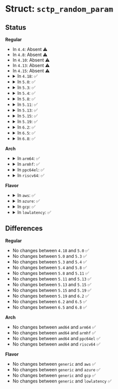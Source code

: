 # Struct: <code>sctp_random_param</code>

## Status
<b>Regular</b>
<ul>
<li>
In <code>4.4</code>: Absent ⚠️
</li>
<li>
In <code>4.8</code>: Absent ⚠️
</li>
<li>
In <code>4.10</code>: Absent ⚠️
</li>
<li>
In <code>4.13</code>: Absent ⚠️
</li>
<li>
In <code>4.15</code>: Absent ⚠️
</li>
<li>
<details>
<summary>In <code>4.18</code>: ✅</summary>

```c
struct sctp_random_param {
    struct sctp_paramhdr param_hdr;
    __u8 random_val[0];
};
```
</details>
</li>
<li>
<details>
<summary>In <code>5.0</code>: ✅</summary>

```c
struct sctp_random_param {
    struct sctp_paramhdr param_hdr;
    __u8 random_val[0];
};
```
</details>
</li>
<li>
<details>
<summary>In <code>5.3</code>: ✅</summary>

```c
struct sctp_random_param {
    struct sctp_paramhdr param_hdr;
    __u8 random_val[0];
};
```
</details>
</li>
<li>
<details>
<summary>In <code>5.4</code>: ✅</summary>

```c
struct sctp_random_param {
    struct sctp_paramhdr param_hdr;
    __u8 random_val[0];
};
```
</details>
</li>
<li>
<details>
<summary>In <code>5.8</code>: ✅</summary>

```c
struct sctp_random_param {
    struct sctp_paramhdr param_hdr;
    __u8 random_val[0];
};
```
</details>
</li>
<li>
<details>
<summary>In <code>5.11</code>: ✅</summary>

```c
struct sctp_random_param {
    struct sctp_paramhdr param_hdr;
    __u8 random_val[0];
};
```
</details>
</li>
<li>
<details>
<summary>In <code>5.13</code>: ✅</summary>

```c
struct sctp_random_param {
    struct sctp_paramhdr param_hdr;
    __u8 random_val[0];
};
```
</details>
</li>
<li>
<details>
<summary>In <code>5.15</code>: ✅</summary>

```c
struct sctp_random_param {
    struct sctp_paramhdr param_hdr;
    __u8 random_val[0];
};
```
</details>
</li>
<li>
<details>
<summary>In <code>5.19</code>: ✅</summary>

```c
struct sctp_random_param {
    struct sctp_paramhdr param_hdr;
    __u8 random_val[0];
};
```
</details>
</li>
<li>
<details>
<summary>In <code>6.2</code>: ✅</summary>

```c
struct sctp_random_param {
    struct sctp_paramhdr param_hdr;
    __u8 random_val[0];
};
```
</details>
</li>
<li>
<details>
<summary>In <code>6.5</code>: ✅</summary>

```c
struct sctp_random_param {
    struct sctp_paramhdr param_hdr;
    __u8 random_val[0];
};
```
</details>
</li>
<li>
<details>
<summary>In <code>6.8</code>: ✅</summary>

```c
struct sctp_random_param {
    struct sctp_paramhdr param_hdr;
    __u8 random_val[0];
};
```
</details>
</li>
</ul>
<b>Arch</b>
<ul>
<li>
<details>
<summary>In <code>arm64</code>: ✅</summary>

```c
struct sctp_random_param {
    struct sctp_paramhdr param_hdr;
    __u8 random_val[0];
};
```
</details>
</li>
<li>
<details>
<summary>In <code>armhf</code>: ✅</summary>

```c
struct sctp_random_param {
    struct sctp_paramhdr param_hdr;
    __u8 random_val[0];
};
```
</details>
</li>
<li>
<details>
<summary>In <code>ppc64el</code>: ✅</summary>

```c
struct sctp_random_param {
    struct sctp_paramhdr param_hdr;
    __u8 random_val[0];
};
```
</details>
</li>
<li>
<details>
<summary>In <code>riscv64</code>: ✅</summary>

```c
struct sctp_random_param {
    struct sctp_paramhdr param_hdr;
    __u8 random_val[0];
};
```
</details>
</li>
</ul>
<b>Flavor</b>
<ul>
<li>
<details>
<summary>In <code>aws</code>: ✅</summary>

```c
struct sctp_random_param {
    struct sctp_paramhdr param_hdr;
    __u8 random_val[0];
};
```
</details>
</li>
<li>
<details>
<summary>In <code>azure</code>: ✅</summary>

```c
struct sctp_random_param {
    struct sctp_paramhdr param_hdr;
    __u8 random_val[0];
};
```
</details>
</li>
<li>
<details>
<summary>In <code>gcp</code>: ✅</summary>

```c
struct sctp_random_param {
    struct sctp_paramhdr param_hdr;
    __u8 random_val[0];
};
```
</details>
</li>
<li>
<details>
<summary>In <code>lowlatency</code>: ✅</summary>

```c
struct sctp_random_param {
    struct sctp_paramhdr param_hdr;
    __u8 random_val[0];
};
```
</details>
</li>
</ul>

## Differences
<b>Regular</b>
<ul>
<li>
No changes between <code>4.18</code> and <code>5.0</code> ✅
</li>
<li>
No changes between <code>5.0</code> and <code>5.3</code> ✅
</li>
<li>
No changes between <code>5.3</code> and <code>5.4</code> ✅
</li>
<li>
No changes between <code>5.4</code> and <code>5.8</code> ✅
</li>
<li>
No changes between <code>5.8</code> and <code>5.11</code> ✅
</li>
<li>
No changes between <code>5.11</code> and <code>5.13</code> ✅
</li>
<li>
No changes between <code>5.13</code> and <code>5.15</code> ✅
</li>
<li>
No changes between <code>5.15</code> and <code>5.19</code> ✅
</li>
<li>
No changes between <code>5.19</code> and <code>6.2</code> ✅
</li>
<li>
No changes between <code>6.2</code> and <code>6.5</code> ✅
</li>
<li>
No changes between <code>6.5</code> and <code>6.8</code> ✅
</li>
</ul>
<b>Arch</b>
<ul>
<li>
No changes between <code>amd64</code> and <code>arm64</code> ✅
</li>
<li>
No changes between <code>amd64</code> and <code>armhf</code> ✅
</li>
<li>
No changes between <code>amd64</code> and <code>ppc64el</code> ✅
</li>
<li>
No changes between <code>amd64</code> and <code>riscv64</code> ✅
</li>
</ul>
<b>Flavor</b>
<ul>
<li>
No changes between <code>generic</code> and <code>aws</code> ✅
</li>
<li>
No changes between <code>generic</code> and <code>azure</code> ✅
</li>
<li>
No changes between <code>generic</code> and <code>gcp</code> ✅
</li>
<li>
No changes between <code>generic</code> and <code>lowlatency</code> ✅
</li>
</ul>
